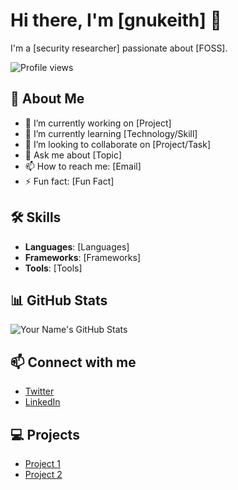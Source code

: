 # Hi there, I'm [gnukeith] 👋

I'm a [security researcher] passionate about [FOSS]. 

![Profile views](https://gpvc.arturio.dev/gnukeith)

## 🚀 About Me

- 🔭 I’m currently working on [Project]
- 🌱 I’m currently learning [Technology/Skill]
- 👯 I’m looking to collaborate on [Project/Task]
- 💬 Ask me about [Topic]
- 📫 How to reach me: [Email]
- ⚡ Fun fact: [Fun Fact]

## 🛠️ Skills

- **Languages**: [Languages]
- **Frameworks**: [Frameworks]
- **Tools**: [Tools]

## 📊 GitHub Stats

![Your Name's GitHub Stats](https://github-readme-stats.vercel.app/api?username=gnukeith&show_icons=true&theme=radical)

## 📫 Connect with me

- [Twitter](https://twitter.com/myusername)
- [LinkedIn](https://linkedin.com/in/myusername)

## 💻 Projects

- [Project 1](https://github.com/myusername/project1)
- [Project 2](https://github.com/myusername/project2)

